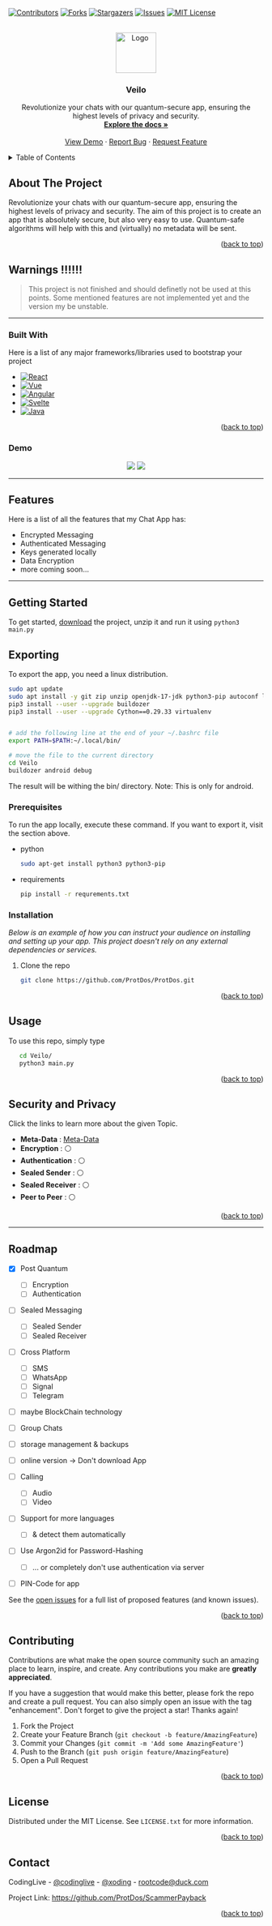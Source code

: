 <a name="readme-top"></a>
[![Contributors][contributors-shield]][contributors-url]
[![Forks][forks-shield]][forks-url]
[![Stargazers][stars-shield]][stars-url]
[![Issues][issues-shield]][issues-url]
[![MIT License][license-shield]][license-url]

<br />
<div align="center">
  <a href="https://github.com/ProtDos/Veilo">
    <img src="https://github.com/ProtDos/Veilo/assets/69071809/ffc7b679-f834-4e1d-a036-c80e9e9cf7f8" alt="Logo" width="80" height="80">
  </a>

  <h3 align="center">Veilo</h3>

  <p align="center">
    Revolutionize your chats with our quantum-secure app, ensuring the highest levels of privacy and security.
    <br />
    <a href="https://github.com/ProtDos/Veilo"><strong>Explore the docs »</strong></a>
    <br />
    <br />
    <a href="https://github.com/ProtDos/Veilo">View Demo</a>
    ·
    <a href="https://github.com/ProtDos/Veilo/issues">Report Bug</a>
    ·
    <a href="https://github.com/ProtDos/Veilo/issues">Request Feature</a>
  </p>
</div>



<!-- TABLE OF CONTENTS -->
<details>
  <summary>Table of Contents</summary>
  <ol>
    <li>
      <a href="#about-the-project">About The Project</a>
      <ul>
        <li><a href="#built-with">Built With</a></li>
      </ul>
    </li>
    <li>
      <a href="#getting-started">Getting Started</a>
      <ul>
        <li><a href="#prerequisites">Prerequisites</a></li>
        <li><a href="#installation">Installation</a></li>
      </ul>
    </li>
    <li><a href="#usage">Usage</a></li>
    <li><a href="#roadmap">Roadmap</a></li>
    <li><a href="#contributing">Contributing</a></li>
    <li><a href="#license">License</a></li>
    <li><a href="#contact">Contact</a></li>
    <li><a href="#acknowledgments">Acknowledgments</a></li>
  </ol>
</details>



<!-- ABOUT THE PROJECT -->
## About The Project

Revolutionize your chats with our quantum-secure app, ensuring the highest levels of privacy and security. The aim of this project is to create an app that is absolutely secure, but also very easy to use. Quantum-safe algorithms will help with this and (virtually) no metadata will be sent.

<p align="right">(<a href="#readme-top">back to top</a>)</p>

## Warnings ‼️‼️‼️
> This project is not finished and should definetly not be used at this points. Some mentioned features are not implemented yet and the version my be unstable.

---

### Built With

Here is a list of any major frameworks/libraries used to bootstrap your project

* [![React][React.js]][React-url]
* [![Vue][Vue.js]][Vue-url]
* [![Angular][Angular.io]][Angular-url]
* [![Svelte][Svelte.dev]][Svelte-url]
* [![Java][Java.l]][Java_L]

<p align="right">(<a href="#readme-top">back to top</a>)</p>


### Demo

<div style="text-align: center;" align="center">
  <img src="https://github.com/ProtDos/Veilo/assets/69071809/92792b31-55fc-48ea-8a62-6a397fcc237a" style="display: inline-block; margin-left: auto; margin-right: auto;">
  <img src="https://github.com/ProtDos/Veilo/assets/69071809/32af12b2-e823-4887-8c8e-b920d10f9a9e"style="display: inline-block; margin-left: auto; margin-right: auto;">
</div>

---

## Features
Here is a list of all the features that my Chat App has:
- Encrypted Messaging
- Authenticated Messaging
- Keys generated locally
- Data Encryption
- more coming soon...

---

<!-- GETTING STARTED -->
## Getting Started

To get started, [download](https://github.com/ProtDos/ProtDos/archive/refs/heads/main.zip) the project, unzip it and run it using
`python3 main.py`

## Exporting
To export the app, you need a linux distribution. 
```sh
sudo apt update
sudo apt install -y git zip unzip openjdk-17-jdk python3-pip autoconf libtool pkg-config zlib1g-dev libncurses5-dev libncursesw5-dev libtinfo5 cmake libffi-dev libssl-dev
pip3 install --user --upgrade buildozer
pip3 install --user --upgrade Cython==0.29.33 virtualenv


# add the following line at the end of your ~/.bashrc file
export PATH=$PATH:~/.local/bin/

# move the file to the current directory
cd Veilo
buildozer android debug
```
The result will be withing the bin/ directory. Note: This is only for android.

### Prerequisites

To run the app locally, execute these command. If you want to export it, visit the section above.
* python
  ```sh
  sudo apt-get install python3 python3-pip
  ```
* requirements
  ```sh
  pip install -r requrements.txt
  ```

### Installation

_Below is an example of how you can instruct your audience on installing and setting up your app. This project doesn't rely on any external dependencies or services._

1. Clone the repo
   ```sh
   git clone https://github.com/ProtDos/ProtDos.git
   ```

<p align="right">(<a href="#readme-top">back to top</a>)</p>



## Usage

To use this repo, simply type 
```sh
   cd Veilo/
   python3 main.py
   ```

<p align="right">(<a href="#readme-top">back to top</a>)</p>


## Security and Privacy
Click the links to learn more about the given Topic.
- **Meta-Data** :  [Meta-Data](https://github.com/ProtDos/Veilo/blob/main/Documentation/METADATA.md)
- **Encryption** : ⚪
- **Authentication** : ⚪
- **Sealed Sender** : ⚪
- **Sealed Receiver** : ⚪
- **Peer to Peer** : ⚪

<p align="right">(<a href="#readme-top">back to top</a>)</p>

---


<!-- ROADMAP -->
## Roadmap

- [x] Post Quantum
  - [ ] Encryption
  - [ ] Authentication
- [ ] Sealed Messaging
  - [ ]  Sealed Sender
  - [ ] Sealed Receiver
- [ ] Cross Platform
  - [ ] SMS
  - [ ] WhatsApp
  - [ ] Signal
  - [ ] Telegram
- [ ] maybe BlockChain technology
- [ ] Group Chats
- [ ] storage management & backups
- [ ] online version -> Don't download App
- [ ] Calling
  - [ ] Audio
  - [ ] Video
- [ ] Support for more languages
  - [ ] & detect them automatically
- [ ] Use Argon2id for Password-Hashing
  - [ ] ... or completely don't use authentication via server
- [ ] PIN-Code for app
  

See the [open issues](https://github.com/Veilo/issues) for a full list of proposed features (and known issues).

<p align="right">(<a href="#readme-top">back to top</a>)</p>


<!-- CONTRIBUTING -->
## Contributing

Contributions are what make the open source community such an amazing place to learn, inspire, and create. Any contributions you make are **greatly appreciated**.

If you have a suggestion that would make this better, please fork the repo and create a pull request. You can also simply open an issue with the tag "enhancement".
Don't forget to give the project a star! Thanks again!

1. Fork the Project
2. Create your Feature Branch (`git checkout -b feature/AmazingFeature`)
3. Commit your Changes (`git commit -m 'Add some AmazingFeature'`)
4. Push to the Branch (`git push origin feature/AmazingFeature`)
5. Open a Pull Request

<p align="right">(<a href="#readme-top">back to top</a>)</p>


<!-- LICENSE -->
## License

Distributed under the MIT License. See `LICENSE.txt` for more information.

<p align="right">(<a href="#readme-top">back to top</a>)</p>


<!-- CONTACT -->
## Contact

CodingLive - [@codinglive](https://discord.com/users/786495827827752990) - [@xoding](https://t.me/xoding) - rootcode@duck.com

Project Link: https://github.com/ProtDos/ScammerPayback

<p align="right">(<a href="#readme-top">back to top</a>)</p>


<!-- MARKDOWN LINKS & IMAGES -->
<!-- https://www.markdownguide.org/basic-syntax/#reference-style-links -->
[contributors-shield]: https://img.shields.io/github/contributors/ProtDos/Veilo.svg?style=for-the-badge
[contributors-url]: https://github.com//ProtDos/Veilo/graphs/contributors
[forks-shield]: https://img.shields.io/github/forks/ProtDos/Veilo.svg?style=for-the-badge
[forks-url]: https://github.com/ProtDos/Veilo/network/members
[stars-shield]: https://img.shields.io/github/stars/ProtDos/Veilo.svg?style=for-the-badge
[stars-url]: https://github.com/ProtDos/Veilo/stargazers
[issues-shield]: https://img.shields.io/github/issues/ProtDos/Veilo.svg?style=for-the-badge
[issues-url]: https://github.com/ProtDos/Veilo/issues
[license-shield]: https://img.shields.io/github/license/ProtDos/Veilo.svg?style=for-the-badge
[license-url]: https://github.com/ProtDos/Veilo/blob/master/LICENSE.txt

[linkedin-shield]: https://img.shields.io/badge/-LinkedIn-black.svg?style=for-the-badge&logo=linkedin&colorB=555
[linkedin-url]: https://linkedin.com/in/othneildrew

[product-screenshot]: images/screenshot.png

[React.js]: https://img.shields.io/badge/python-3670A0?logo=python&logoColor=ffdd54&style=for-the-badge
[React-url]: https://python.org/

[Vue.js]: https://img.shields.io/badge/flask-3670a0?style=for-the-badge&logo=python&logoColor=ffdd54
[Vue-url]: https://python.org/

[Angular.io]: https://img.shields.io/badge/kivy-3670a0?style=for-the-badge&logo=python&logoColor=ffdd54
[Angular-url]: https://python.org/

[Svelte.dev]: https://img.shields.io/badge/buildozer-3670a0?style=for-the-badge&logo=python&logoColor=ffdd54
[Svelte-url]: https://python.org/

[Java.l]: https://img.shields.io/badge/java-3670A0?logo=openjdk&logoColor=ffdd54&style=for-the-badge
[Java_L]: https://example.com
